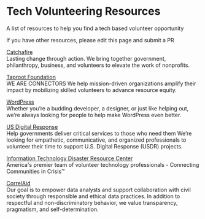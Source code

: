 # Tech Volunteering Resources
A list of resources to help you find a tech based volunteer opportunity

If you have other resources, please edit this page and submit a PR

[Catchafire](https://www.catchafire.org/volunteer-explore/)  
Lasting change through action.
We bring together government, philanthropy, business, and volunteers to elevate the work of nonprofits.

[Taproot Foundation](https://taprootfoundation.org/)  
WE ARE CONNECTORS
We help mission-driven organizations amplify their impact by mobilizing skilled volunteers to advance resource equity.

[WordPress](https://make.wordpress.org/)  
Whether you’re a budding developer, a designer, or just like helping out, we’re always looking for people to help make WordPress even better.

[US Digital Response](https://www.usdigitalresponse.org/volunteer)  
Help governments deliver critical services to those who need them
We’re looking for empathetic, communicative, and organized professionals to volunteer their time to support U.S. Digital Response (USDR) projects.

[Information Technology Disaster Resource Center](https://www.itdrc.org/)  
America's premier team of volunteer technology professionals - Connecting Communities in Crisis™

[CorrelAid](https://www.correlaid.org/en/)  
Our goal is to empower data analysts and support collaboration with civil society through responsible and ethical data practices. In addition to respectful and non-discriminatory behavior, we value transparency, pragmatism, and self-determination.
